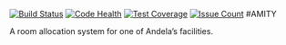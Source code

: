 [![Build Status](https://travis-ci.org/andela-gacheruevans/cp1-amity.svg?branch=develop)](https://travis-ci.org/andela-gacheruevans/cp1-amity)
[![Code Health](https://landscape.io/github/andela-gacheruevans/cp1-amity/develop/landscape.svg?style=flat)](https://landscape.io/github/andela-gacheruevans/cp1-amity/develop)
[![Test Coverage](https://codeclimate.com/repos/5820c59c631af60051001b3e/badges/9386e9148d3a76904344/coverage.svg)](https://codeclimate.com/repos/5820c59c631af60051001b3e/coverage)
[![Issue Count](https://codeclimate.com/repos/5820c59c631af60051001b3e/badges/9386e9148d3a76904344/issue_count.svg)](https://codeclimate.com/repos/5820c59c631af60051001b3e/feed)
#AMITY

A room allocation system for one of Andela’s facilities.


